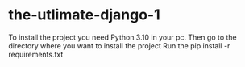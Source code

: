 # the-utlimate-django-1
To install the project you need Python 3.10 in your pc.
Then go to the directory where you want to install the project
Run the pip install -r requirements.txt
